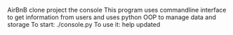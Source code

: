 AirBnB clone project the console
This program uses commandline interface to get information from users and
uses python OOP to manage data and storage
To start:
	./console.py
To use it:
	help
updated
